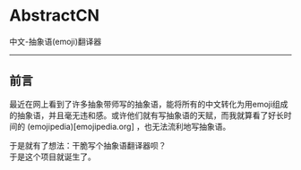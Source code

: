# AbstractCN
中文-抽象语(emoji)翻译器

-------------------

## 前言

最近在网上看到了许多抽象带师写的抽象语，能将所有的中文转化为用emoji组成的抽象语，并且毫无违和感。或许他们就有写抽象语的天赋，而我就算看了好长时间的 (emojipedia)[emojipedia.org] ，也无法流利地写抽象语。

于是就有了想法：干脆写个抽象语翻译器呗？  
于是这个项目就诞生了。
